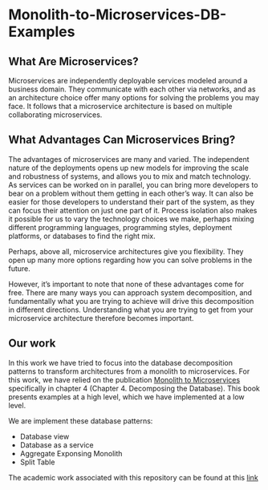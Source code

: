 # Monolith-to-Microservices-DB-Examples

## What Are Microservices?

Microservices are independently deployable services modeled around a business domain. They communicate with each other via networks, and as an architecture choice offer many options for solving the problems you may face. It follows that a microservice architecture is based on multiple collaborating microservices.

## What Advantages Can Microservices Bring?

The advantages of microservices are many and varied. The independent nature of the deployments opens up new models for improving the scale and robustness of systems, and allows you to mix and match technology. As services can be worked on in parallel, you can bring more developers to bear on a problem without them getting in each other’s way. It can also be easier for those developers to understand their part of the system, as they can focus their attention on just one part of it. Process isolation also makes it possible for us to vary the technology choices we make, perhaps mixing different programming languages, programming styles, deployment platforms, or databases to find the right mix.

Perhaps, above all, microservice architectures give you flexibility. They open up many more options regarding how you can solve problems in the future.

However, it’s important to note that none of these advantages come for free. There are many ways you can approach system decomposition, and fundamentally what you are trying to achieve will drive this decomposition in different directions. Understanding what you are trying to get from your microservice architecture therefore becomes important.

## Our work

In this work we have tried to focus into the database decomposition patterns to transform architectures from a monolith to microservices. For this work, we have relied on the publication [Monolith to Microservices](https://samnewman.io/books/monolith-to-microservices/) specifically in chapter 4 (Chapter 4. Decomposing the Database). This book presents examples at a high level, which we have implemented at a low level.

We are implement these database patterns:

- Database view
- Database as a service
- Aggregate Exponsing Monolith
- Split Table

The academic work associated with this repository can be found at this [link](memoria/memoriaTFM.docx)


